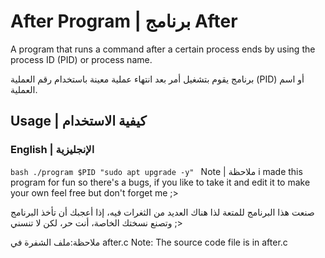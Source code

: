 # After Program | برنامج After

A program that runs a command after a certain process ends by using the process ID (PID) or process name.

برنامج يقوم بتشغيل أمر بعد انتهاء عملية معينة باستخدام رقم العملية (PID) أو اسم العملية.

## Usage | كيفية الاستخدام

### English | الإنجليزية
```bash ./program $PID "sudo apt upgrade -y" ```
Note | ملاحظة
i made this program for fun so there's a bugs, if you like to take it and edit it to make your own feel free but don't forget me ;>

صنعت هذا البرنامج للمتعة لذا هناك العديد من الثغرات فيه، إذا أعجبك أن تأخذ البرنامج وتصنع نسختك الخاصة، أنت حر، لكن لا تنسني ;>

 ملاحظة:ملف الشفرة في after.c
 Note: The source code file is in after.c
